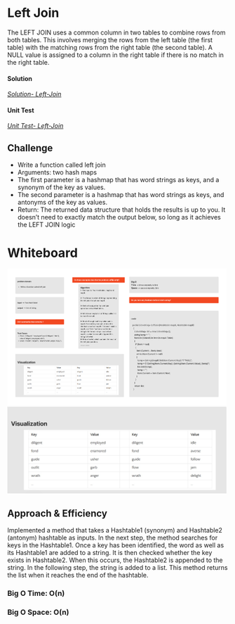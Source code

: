 # Left Join

The LEFT JOIN uses a common column in two tables to combine rows from both tables. This involves merging the rows from the left table (the first table) with the matching rows from the right table (the second table). A NULL value is assigned to a column in the right table if there is no match in the right table.

#### Solution
*[Solution- Left-Join](https://github.com/Ody950/data-structures-and-algorithms/blob/main/DataStructures/DataStructures/Left-Join)*

#### Unit Test
*[Unit Test- Left-Join](https://github.com/Ody950/data-structures-and-algorithms/blob/main/DataStructures/DataStructuresTests/Left-JoinTest.cs)*


## Challenge

- Write a function called left join
- Arguments: two hash maps
- The first parameter is a hashmap that has word strings as keys, and a synonym of the key as values.
- The second parameter is a hashmap that has word strings as keys, and antonyms of the key as values.
- Return: The returned data structure that holds the results is up to you. It doesn’t need to exactly match the output below, so long as it achieves the LEFT JOIN logic

# Whiteboard

<img src="./assets2/Insert23.jpg" style="width: 500px;">
<img src="./assets2/Insert24.jpg" style="width: 500px;">

## Approach & Efficiency

Implemented a method that takes a Hashtable1 (synonym) and Hashtable2 (antonym) hashtable as inputs. In the next step, the method searches for keys in the Hashtable1. Once a key has been identified, the word as well as its Hashtable1 are added to a string. It is then checked whether the key exists in Hashtable2. When this occurs, the Hashtable2 is appended to the string. In the following step, the string is added to a list. This method returns the list when it reaches the end of the hashtable.

### Big O Time: O(n)


### Big O Space: O(n)

